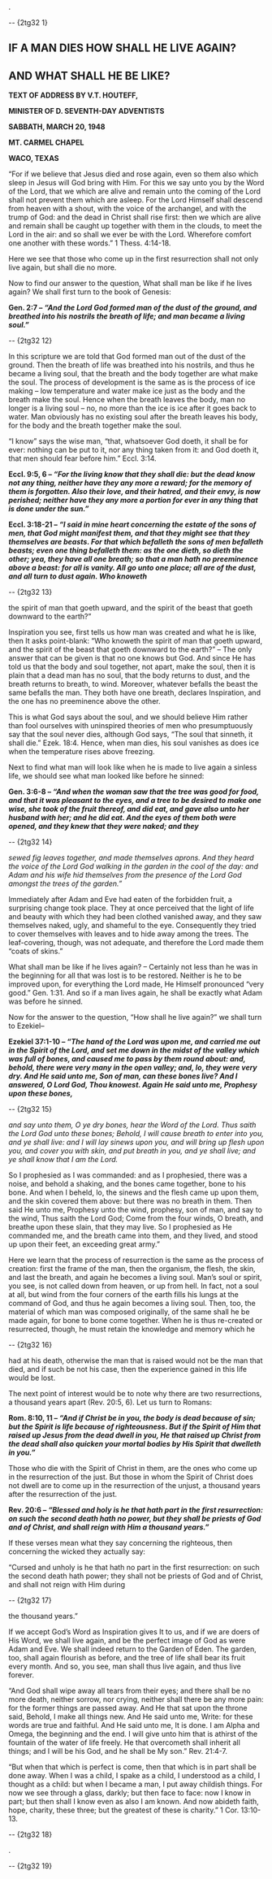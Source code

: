 .

 -- {2tg32 1}   
  
  IF A MAN DIES HOW SHALL HE LIVE AGAIN?
--------------------------------------

AND WHAT SHALL HE BE LIKE?
--------------------------

**TEXT OF ADDRESS BY V.T. HOUTEFF,**

**MINISTER OF D. SEVENTH-DAY ADVENTISTS**

**SABBATH, MARCH 20, 1948**

**MT. CARMEL CHAPEL**

**WACO, TEXAS**

 “For if we believe that Jesus died and rose again, even so them also which sleep in Jesus will God bring with Him. For this we say unto you by the Word of the Lord, that we which are alive and remain unto the coming of the Lord shall not prevent them which are asleep. For the Lord Himself shall descend from heaven with a shout, with the voice of the archangel, and with the trump of God: and the dead in Christ shall rise first: then we which are alive and remain shall be caught up together with them in the clouds, to meet the Lord in the air: and so shall we ever be with the Lord. Wherefore comfort one another with these words.” 1 Thess. 4:14-18.

 Here we see that those who come up in the first resurrection shall not only live again, but shall die no more.

 Now to find our answer to the question, What shall man be like if he lives again? We shall first turn to the book of Genesis:

**Gen. 2:7 – _“And the Lord God formed man of the dust of the ground, and breathed into his nostrils the breath of life; and man became a living soul.”_**

 -- {2tg32 12}   
  
   In this scripture we are told that God formed man out of the dust of the ground. Then the breath of life was breathed into his nostrils, and thus he became a living soul, that the breath and the body together are what make the soul. The process of development is the same as is the process of ice making – low temperature and water make ice just as the body and the breath make the soul. Hence when the breath leaves the body, man no longer is a living soul – no, no more than the ice is ice after it goes back to water. Man obviously has no existing soul after the breath leaves his body, for the body and the breath together make the soul.

 “I know” says the wise man, “that, whatsoever God doeth, it shall be for ever: nothing can be put to it, nor any thing taken from it: and God doeth it, that men should fear before him.” Eccl. 3:14.

**Eccl. 9:5, 6 – _“For the living know that they shall die: but the dead know not any thing, neither have they any more a reward; for the memory of them is forgotten. Also their love, and their hatred, and their envy, is now perished; neither have they any more a portion for ever in any thing that is done under the sun.”_**

**Eccl. 3:18-21 – _“I said in mine heart concerning the estate of the sons of men, that God might manifest them, and that they might see that they themselves are beasts. For that which befalleth the sons of men befalleth beasts; even one thing befalleth them: as the one dieth, so dieth the other; yea, they have all one breath; so that a man hath no preeminence above a beast: for all is vanity. All go unto one place; all are of the dust, and all turn to dust again. Who knoweth_**

 -- {2tg32 13}   
  
  the spirit of man that goeth upward, and the spirit of the beast that goeth downward to the earth?”

 Inspiration you see, first tells us how man was created and what he is like, then It asks point-blank: “Who knoweth the spirit of man that goeth upward, and the spirit of the beast that goeth downward to the earth?” – The only answer that can be given is that no one knows but God. And since He has told us that the body and soul together, not apart, make the soul, then it is plain that a dead man has no soul, that the body returns to dust, and the breath returns to breath, to wind. Moreover, whatever befalls the beast the same befalls the man. They both have one breath, declares Inspiration, and the one has no preeminence above the other.

 This is what God says about the soul, and we should believe Him rather than fool ourselves with uninspired theories of men who presumptuously say that the soul never dies, although God says, “The soul that sinneth, it shall die.” Ezek. 18:4. Hence, when man dies, his soul vanishes as does ice when the temperature rises above freezing.

 Next to find what man will look like when he is made to live again a sinless life, we should see what man looked like before he sinned:

**Gen. 3:6-8 – _“And when the woman saw that the tree was good for food, and that it was pleasant to the eyes, and a tree to be desired to make one wise, she took of the fruit thereof, and did eat, and gave also unto her husband with her; and he did eat. And the eyes of them both were opened, and they knew that they were naked; and they_**

 -- {2tg32 14}   
  
  _sewed fig leaves together, and made themselves aprons. And they heard the voice of the Lord God walking in the garden in the cool of the day: and Adam and his wife hid themselves from the presence of the Lord God amongst the trees of the garden.”_

 Immediately after Adam and Eve had eaten of the forbidden fruit, a surprising change took place. They at once perceived that the light of life and beauty with which they had been clothed vanished away, and they saw themselves naked, ugly, and shameful to the eye. Consequently they tried to cover themselves with leaves and to hide away among the trees. The leaf-covering, though, was not adequate, and therefore the Lord made them “coats of skins.”

 What shall man be like if he lives again? – Certainly not less than he was in the beginning for all that was lost is to be restored. Neither is he to be improved upon, for everything the Lord made, He Himself pronounced “very good.” Gen. 1:31. And so if a man lives again, he shall be exactly what Adam was before he sinned.

 Now for the answer to the question, “How shall he live again?” we shall turn to Ezekiel–

**Ezekiel 37:1-10 – _“The hand of the Lord was upon me, and carried me out in the Spirit of the Lord, and set me down in the midst of the valley which was full of bones, and caused me to pass by them round about: and, behold, there were very many in the open valley; and, lo, they were very dry. And He said unto me, Son of man, can these bones live? And I answered, O Lord God, Thou knowest. Again He said unto me, Prophesy upon these bones,_**

 -- {2tg32 15}   
  
  _and say unto them, O ye dry bones, hear the Word of the Lord. Thus saith the Lord God unto these bones; Behold, I will cause breath to enter into you, and ye shall live: and I will lay sinews upon you, and will bring up flesh upon you, and cover you with skin, and put breath in you, and ye shall live; and ye shall know that I am the Lord._

 So I prophesied as I was commanded: and as I prophesied, there was a noise, and behold a shaking, and the bones came together, bone to his bone. And when I beheld, lo, the sinews and the flesh came up upon them, and the skin covered them above: but there was no breath in them. Then said He unto me, Prophesy unto the wind, prophesy, son of man, and say to the wind, Thus saith the Lord God; Come from the four winds, O breath, and breathe upon these slain, that they may live. So I prophesied as He commanded me, and the breath came into them, and they lived, and stood up upon their feet, an exceeding great army.”

 Here we learn that the process of resurrection is the same as the process of creation: first the frame of the man, then the organism, the flesh, the skin, and last the breath, and again he becomes a living soul. Man’s soul or spirit, you see, is not called down from heaven, or up from hell. In fact, not a soul at all, but wind from the four corners of the earth fills his lungs at the command of God, and thus he again becomes a living soul. Then, too, the material of which man was composed originally, of the same shall he be made again, for bone to bone come together. When he is thus re-created or resurrected, though, he must retain the knowledge and memory which he

 -- {2tg32 16}   
  
  had at his death, otherwise the man that is raised would not be the man that died, and if such be not his case, then the experience gained in this life would be lost.

 The next point of interest would be to note why there are two resurrections, a thousand years apart (Rev. 20:5, 6). Let us turn to Romans:

**Rom. 8:10, 11 – _“And if Christ be in you, the body is dead because of sin; but the Spirit is life because of righteousness. But if the Spirit of Him that raised up Jesus from the dead dwell in you, He that raised up Christ from the dead shall also quicken your mortal bodies by His Spirit that dwelleth in you.”_**

 Those who die with the Spirit of Christ in them, are the ones who come up in the resurrection of the just. But those in whom the Spirit of Christ does not dwell are to come up in the resurrection of the unjust, a thousand years after the resurrection of the just.

**Rev. 20:6 – _“Blessed and holy is he that hath part in the first resurrection: on such the second death hath no power, but they shall be priests of God and of Christ, and shall reign with Him a thousand years.”_**

 If these verses mean what they say concerning the righteous, then concerning the wicked they actually say:

 “Cursed and unholy is he that hath no part in the first resurrection: on such the second death hath power; they shall not be priests of God and of Christ, and shall not reign with Him during

 -- {2tg32 17}   
  
  the thousand years.”

If we accept God’s Word as Inspiration gives It to us, and if we are doers of His Word, we shall live again, and be the perfect image of God as were Adam and Eve. We shall indeed return to the Garden of Eden. The garden, too, shall again flourish as before, and the tree of life shall bear its fruit every month. And so, you see, man shall thus live again, and thus live forever.

 “And God shall wipe away all tears from their eyes; and there shall be no more death, neither sorrow, nor crying, neither shall there be any more pain: for the former things are passed away. And He that sat upon the throne said, Behold, I make all things new. And He said unto me, Write: for these words are true and faithful. And He said unto me, It is done. I am Alpha and Omega, the beginning and the end. I will give unto him that is athirst of the fountain of the water of life freely. He that overcometh shall inherit all things; and I will be his God, and he shall be My son.” Rev. 21:4-7.

 “But when that which is perfect is come, then that which is in part shall be done away. When I was a child, I spake as a child, I understood as a child, I thought as a child: but when I became a man, I put away childish things. For now we see through a glass, darkly; but then face to face: now I know in part; but then shall I know even as also I am known. And now abideth faith, hope, charity, these three; but the greatest of these is charity.” 1 Cor. 13:10-13.

 -- {2tg32 18}   
  
  .

 -- {2tg32 19}   
  
  